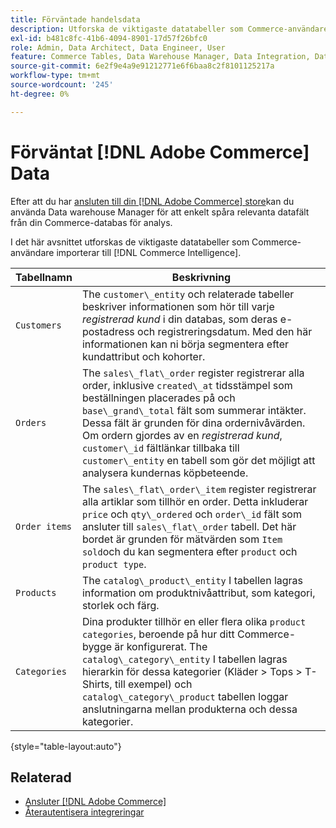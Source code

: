 ```yaml
---
title: Förväntade handelsdata
description: Utforska de viktigaste datatabeller som Commerce-användare importerar till Commerce Intelligence
exl-id: b481c8fc-41b6-4094-8901-17d57f26bfc0
role: Admin, Data Architect, Data Engineer, User
feature: Commerce Tables, Data Warehouse Manager, Data Integration, Data Import/Export
source-git-commit: 6e2f9e4a9e91212771e6f6baa8c2f8101125217a
workflow-type: tm+mt
source-wordcount: '245'
ht-degree: 0%

---
```


# Förväntat [!DNL Adobe Commerce] Data

Efter att du har [ansluten till din [!DNL Adobe Commerce] store](../../../data-analyst/importing-data/integrations/magento.md)kan du använda Data warehouse Manager för att enkelt spåra relevanta datafält från din Commerce-databas för analys.

I det här avsnittet utforskas de viktigaste datatabeller som Commerce-användare importerar till [!DNL Commerce Intelligence].

| **Tabellnamn** | **Beskrivning** |
|-----|-----|
| `Customers` | The `customer\_entity` och relaterade tabeller beskriver informationen som hör till varje *registrerad kund* i din databas, som deras e-postadress och registreringsdatum. Med den här informationen kan ni börja segmentera efter kundattribut och kohorter. |
| `Orders` | The `sales\_flat\_order` register registrerar alla order, inklusive `created\_at` tidsstämpel som beställningen placerades på och `base\_grand\_total` fält som summerar intäkter. Dessa fält är grunden för dina ordernivåvärden. Om ordern gjordes av en *registrerad kund*, `customer\_id` fältlänkar tillbaka till  `customer\_entity` en tabell som gör det möjligt att analysera kundernas köpbeteende. |
| `Order items` | The `sales\_flat\_order\_item` register registrerar alla artiklar som tillhör en order. Detta inkluderar `price` och `qty\_ordered` och `order\_id` fält som ansluter till `sales\_flat\_order` tabell. Det här bordet är grunden för mätvärden som `Item sold`och du kan segmentera efter `product` och `product type`. |
| `Products` | The `catalog\_product\_entity` I tabellen lagras information om produktnivåattribut, som kategori, storlek och färg. |
| `Categories` | Dina produkter tillhör en eller flera olika `product categories`, beroende på hur ditt Commerce-bygge är konfigurerat. The `catalog\_category\_entity` I tabellen lagras hierarkin för dessa kategorier (Kläder > Tops > T-Shirts, till exempel) och `catalog\_category\_product` tabellen loggar anslutningarna mellan produkterna och dessa kategorier. |

{style="table-layout:auto"}

## Relaterad

* [Ansluter [!DNL Adobe Commerce]](../integrations/magento.md)
* [Återautentisera integreringar](https://experienceleague.adobe.com/docs/commerce-knowledge-base/kb/how-to/mbi-reauthenticating-integrations.html)
